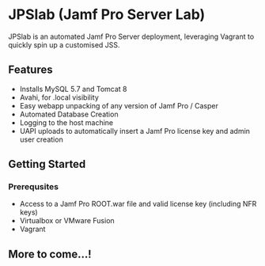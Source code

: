 # JPSlab (Jamf Pro Server Lab)

JPSlab is an automated Jamf Pro Server deployment, leveraging Vagrant to quickly spin up a customised JSS.

## Features

- Installs MySQL 5.7 and Tomcat 8
- Avahi, for .local visibility
- Easy webapp unpacking of any version of Jamf Pro / Casper
- Automated Database Creation
- Logging to the host machine
- UAPI uploads to automatically insert a Jamf Pro license key and admin user creation

## Getting Started

### Prerequsites

- Access to a Jamf Pro ROOT.war file and valid license key (including NFR keys)
- Virtualbox or VMware Fusion
- Vagrant

## More to come...!
